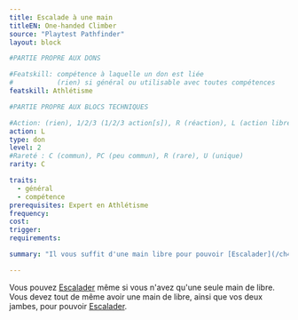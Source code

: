 ```yaml
---
title: Escalade à une main
titleEN: One-handed Climber
source: "Playtest Pathfinder"
layout: block

#PARTIE PROPRE AUX DONS

#Featskill: compétence à laquelle un don est liée
#           (rien) si général ou utilisable avec toutes compétences
featskill: Athlétisme

#PARTIE PROPRE AUX BLOCS TECHNIQUES

#Action: (rien), 1/2/3 (1/2/3 action[s]), R (réaction), L (action libre)
action: L
type: don
level: 2
#Rareté : C (commun), PC (peu commun), R (rare), U (unique)
rarity: C

traits:
  - général
  - compétence
prerequisites: Expert en Athlétisme
frequency:
cost:
trigger:
requirements:

summary: "Il vous suffit d'une main libre pour pouvoir [Escalader](/ch4-compétences/athlétisme.html#escalader)."

---
```


Vous pouvez [Escalader](/ch4-compétences/athlétisme.html#escalader) même si vous n'avez qu'une seule main de libre. Vous devez tout de même avoir une main de libre, ainsi que vos deux jambes, pour pouvoir [Escalader](/ch4-compétences/athlétisme.html#escalader).